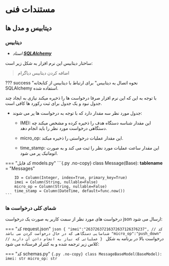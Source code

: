 # **مستندات فنی**

## **دیتابیس و مدل ها**

### **دیتابیس**

- _اسناد [**SQLAlchemy**](https://docs.sqlalchemy.org/)_

ساختار دیتابیس این نرم افزار به شکل زیر است: 
> اضافه کردن دیتابیس دیاگرام

??? success "نحوه اتصال به دیتابیس"
    برای ارتباط با دیتابیس از کتابخانه SQLAlchemy استفاده شده.

با توجه به این که این نرم افزار صرفا درخواست ها را ذخیره میکند نیازی به ایجاد چند جدول نبود و یک جدول برای ثبت رکورد ها کافی است.

- جدول مورد نظر سه مقدار دارد که با توجه به درخواست ها پر می شوند:

    * IMEI: این مقدار شناسه دستگاه هدف را ذخیره کرده و مشخص میکند چه دستگاهی درخواست مورد نظر را باید انجام دهد.

    * micro_op: این مقدار عملیات درخواستی را ذخیره میکند.

    * time_stamp: این مقدار ساعت عملیات مورد نظر را ثبت می کند و به صورت اتوماتیک پر می شود.

=== "کد فایل models.py" 
    ```{.py .no-copy}
    class Message(Base):
        __tablename__ = "Messages"

        ID = Column(Integer, index=True, primary_key=True)
        imei = Column(String, nullable=False)
        micro_op = Column(String, nullable=False)
        time_stamp = Column(DateTime, default=func.now())
    ```


### **شمای کلی درخواست ها**
 
درخواست های مورد نظر از سمت کاربر یه صورت یک درخواست json ارسال می شود:

=== "کد request.json"
    ```json
    {
        "imei":"26372637216372637126376237", // کد شناسایی دستگاهی که در حال درخواست کردن می باشد
        "micro_op":"push_down" // عملیاتی که نیاز به انجام دادن آن دارید
    }
    ```
درخواست بالا در برنامه به شکل کلاس زیر ترجمه شده و به کنترلر فرستاده می شود: 

=== "کد schemas.py"
    ```{.py .no-copy}
    class MessageBaseModel(BaseModel):
        imei: str
        micro_op: str
    ```